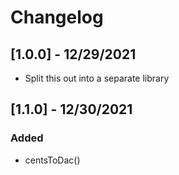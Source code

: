 # Changelog
## [1.0.0] - 12/29/2021
* Split this out into a separate library
## [1.1.0] - 12/30/2021
### Added
* centsToDac()
